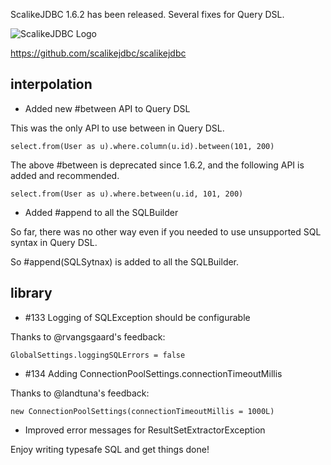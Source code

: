 ScalikeJDBC 1.6.2 has been released. Several fixes for Query DSL.

![ScalikeJDBC Logo](http://scalikejdbc.org/img/logo.png)

https://github.com/scalikejdbc/scalikejdbc

## interpolation

- Added new #between API to Query DSL

This was the only API to use between in Query DSL.

    select.from(User as u).where.column(u.id).between(101, 200)

The above #between is deprecated since 1.6.2, and the following API is added and recommended.

    select.from(User as u).where.between(u.id, 101, 200) 

- Added #append to all the SQLBuilder

So far, there was no other way even if you needed to use unsupported SQL syntax in Query DSL. 

So #append(SQLSytnax) is added to all the SQLBuilder.


## library

- #133 Logging of SQLException should be configurable

Thanks to @rvangsgaard's feedback:

    GlobalSettings.loggingSQLErrors = false

- #134 Adding ConnectionPoolSettings.connectionTimeoutMillis

Thanks to @landtuna's feedback:

    new ConnectionPoolSettings(connectionTimeoutMillis = 1000L)

- Improved error messages for ResultSetExtractorException


Enjoy writing typesafe SQL and get things done!

